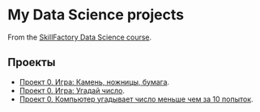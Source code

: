 # My Data Science projects

From the [SkillFactory Data Science course](https://github.com/kjottboller/data_science).

## Проекты

* [Проект 0. Игра: Камень, ножницы, бумага](https://github.com/kjottboller/data_science/blob/master/project%201/game_RPS.py).
* [Проект 0. Игра: Угадай число](https://github.com/kjottboller/data_science/blob/master/project%201/game_V1.py).
* [Проект 0. Компьютер угадывает число меньше чем за 10 попыток]().

